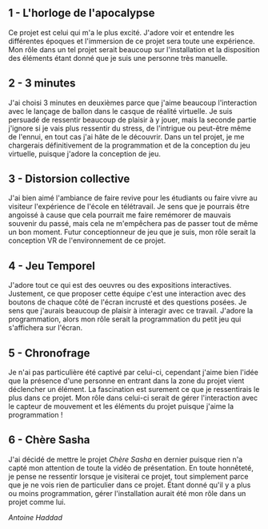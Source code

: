 ## 1 - L'horloge de l'apocalypse
Ce projet est celui qui m'a le plus excité. J'adore voir et entendre les différentes époques et l'immersion de ce projet sera toute une expérience. Mon rôle dans un tel projet serait beaucoup sur l'installation et la disposition des éléments étant donné que je suis une personne très manuelle.
## 2 - 3 minutes
J'ai choisi 3 minutes en deuxièmes parce que j'aime beaucoup l'interaction avec le lançage de ballon dans le casque de réalité virtuelle. Je suis persuadé de ressentir beaucoup de plaisir à y jouer, mais la seconde partie j'ignore si je vais plus ressentir du stress, de l'intrigue ou peut-être même de l'ennui, en tout cas j'ai hâte de le découvrir. Dans un tel projet, je me chargerais définitivement de la programmation et de la conception du jeu virtuelle, puisque j'adore la conception de jeu.
## 3 - Distorsion collective
J'ai bien aimé l'ambiance de faire revive pour les étudiants ou faire vivre au visiteur l'expérience de l'école en télétravail. Je sens que je pourrais être angoissé à cause que cela pourrait me faire remémorer de mauvais souvenir du passé, mais cela ne m'empêchera pas de passer tout de même un bon moment. Futur conceptionneur de jeu que je suis, mon rôle serait la conception VR de l'environnement de ce projet.
## 4 - Jeu Temporel
J'adore tout ce qui est des oeuvres ou des expositions interactives. Justement, ce que proposer cette équipe c'est une interaction avec des boutons de chaque côté de l'écran incrusté et des questions posées. Je sens que j'aurais beaucoup de plaisir à interagir avec ce travail. J'adore la programmation, alors mon rôle serait la programmation du petit jeu qui s'affichera sur l'écran.
## 5 - Chronofrage
Je n'ai pas particulière été captivé par celui-ci, cependant j'aime bien l'idée que la présence d'une personne en entrant dans la zone du projet vient déclencher un élément. La fascination est surement ce que je ressentirais le plus dans ce projet. Mon rôle dans celui-ci serait de gérer l'interaction avec le capteur de mouvement et les éléments du projet puisque j'aime la programmation !
## 6 - Chère Sasha
J'ai décidé de mettre le projet *Chère Sasha* en dernier puisque rien n'a capté mon attention de toute la vidéo de présentation. En toute honnêteté, je pense ne ressentir lorsque je visiterai ce projet, tout simplement parce que je ne vois rien de particulier dans ce projet. Étant donné qu'il y a plus ou moins programmation, gérer l'installation aurait été mon rôle dans un projet comme lui.



*Antoine Haddad*
